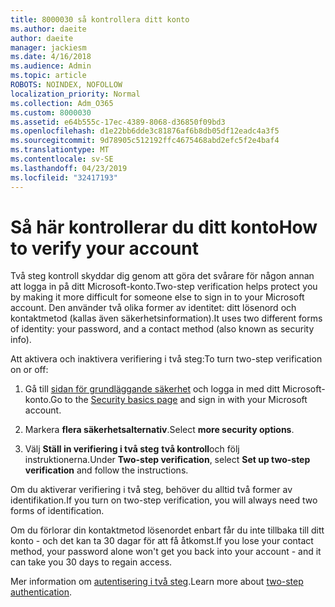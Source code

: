 ```yaml
---
title: 8000030 så kontrollera ditt konto
ms.author: daeite
author: daeite
manager: jackiesm
ms.date: 4/16/2018
ms.audience: Admin
ms.topic: article
ROBOTS: NOINDEX, NOFOLLOW
localization_priority: Normal
ms.collection: Adm_O365
ms.custom: 8000030
ms.assetid: e64b555c-17ec-4389-8068-d36850f09bd3
ms.openlocfilehash: d1e22bb6dde3c81876af6b8db05df12eadc4a3f5
ms.sourcegitcommit: 9d78905c512192ffc4675468abd2efc5f2e4baf4
ms.translationtype: MT
ms.contentlocale: sv-SE
ms.lasthandoff: 04/23/2019
ms.locfileid: "32417193"
---
```

# <a name="how-to-verify-your-account"></a><span data-ttu-id="8eb65-102">Så här kontrollerar du ditt konto</span><span class="sxs-lookup"><span data-stu-id="8eb65-102">How to verify your account</span></span>

<span data-ttu-id="8eb65-103">Två steg kontroll skyddar dig genom att göra det svårare för någon annan att logga in på ditt Microsoft-konto.</span><span class="sxs-lookup"><span data-stu-id="8eb65-103">Two-step verification helps protect you by making it more difficult for someone else to sign in to your Microsoft account.</span></span> <span data-ttu-id="8eb65-104">Den använder två olika former av identitet: ditt lösenord och kontaktmetod (kallas även säkerhetsinformation).</span><span class="sxs-lookup"><span data-stu-id="8eb65-104">It uses two different forms of identity: your password, and a contact method (also known as security info).</span></span> 
  
<span data-ttu-id="8eb65-105">Att aktivera och inaktivera verifiering i två steg:</span><span class="sxs-lookup"><span data-stu-id="8eb65-105">To turn two-step verification on or off:</span></span>
  
1. <span data-ttu-id="8eb65-106">Gå till [sidan för grundläggande säkerhet](https://go.microsoft.com/fwlink/?linkid=842325) och logga in med ditt Microsoft-konto.</span><span class="sxs-lookup"><span data-stu-id="8eb65-106">Go to the [Security basics page](https://go.microsoft.com/fwlink/?linkid=842325) and sign in with your Microsoft account.</span></span> 
    
2. <span data-ttu-id="8eb65-107">Markera **flera säkerhetsalternativ**.</span><span class="sxs-lookup"><span data-stu-id="8eb65-107">Select **more security options**.</span></span> 
    
3. <span data-ttu-id="8eb65-108">Välj **Ställ in verifiering i två steg** **två kontroll**och följ instruktionerna.</span><span class="sxs-lookup"><span data-stu-id="8eb65-108">Under **Two-step verification**, select **Set up two-step verification** and follow the instructions.</span></span> 
    
<span data-ttu-id="8eb65-109">Om du aktiverar verifiering i två steg, behöver du alltid två former av identifikation.</span><span class="sxs-lookup"><span data-stu-id="8eb65-109">If you turn on two-step verification, you will always need two forms of identification.</span></span>
  
<span data-ttu-id="8eb65-110">Om du förlorar din kontaktmetod lösenordet enbart får du inte tillbaka till ditt konto - och det kan ta 30 dagar för att få åtkomst.</span><span class="sxs-lookup"><span data-stu-id="8eb65-110">If you lose your contact method, your password alone won't get you back into your account - and it can take you 30 days to regain access.</span></span> 
  
<span data-ttu-id="8eb65-111">Mer information om [autentisering i två steg](https://go.microsoft.com/fwlink/?linkid=872270).</span><span class="sxs-lookup"><span data-stu-id="8eb65-111">Learn more about [two-step authentication](https://go.microsoft.com/fwlink/?linkid=872270).</span></span>
  

